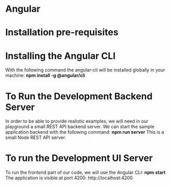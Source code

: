 # Angular
# Installation pre-requisites

# Installing the Angular CLI
With the following command the angular-cli will be installed globally in your machine:
**npm install -g @angular/cli**


# To Run the Development Backend Server
In order to be able to provide realistic examples, we will need in our playground a small REST API backend server. We can start the sample application backend with the following command:
**npm run server**
This is a small Node REST API server.


# To run the Development UI Server
To run the frontend part of our code, we will use the Angular CLI:
**npm start**
The application is visible at port 4200: http://localhost:4200

